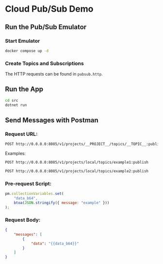 # Cloud Pub/Sub Demo

## Run the Pub/Sub Emulator

### Start Emulator

```bash
docker compose up -d
```

### Create Topics and Subscriptions

The HTTP requests can be found in `pubsub.http`.

## Run the App

```bash
cd src
dotnet run
```

## Send Messages with Postman

### Request URL:

```bash
POST http://0.0.0.0:8085/v1/projects/__PROJECT__/topics/__TOPIC__:publish
```

Examples:

```bash
POST http://0.0.0.0:8085/v1/projects/local/topics/example1:publish
```

```bash
POST http://0.0.0.0:8085/v1/projects/local/topics/example2:publish
```

### Pre-request Script:

```js
pm.collectionVariables.set(
    "data_b64",
    btoa(JSON.stringify({ message: "example" }))
);
```

### Request Body:

```json
{
    "messages": [
        {
            "data": "{{data_b64}}"
        }
    ]
}
```
